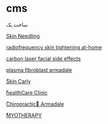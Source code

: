 # cms
ساخت یک


<a href="https://skincarely.com.au/skin-needling/">Skin Needling</a>

<a href="https://skincarely.com.au/radiofrequency-skin-tightening/">radiofrequency skin tightening at-home</a>

<a href="https://skincarely.com.au/laser-carbon-facial/">carbon laser facial side effects</a>

<a href="https://skincarely.com.au/plasma-fibroblast/">plasma fibroblast armadale</a>

<a href="https://skincarely.com.au/">ُSkin Carly</a>

<a href="https://www.somatichealthcare.com.au/">ُhealthCare Clinic</a>

<a href="https://www.somatichealthcare.com.au/portfolio/chiropractic/">ُChiropractic َArmadale</a>

<a href="https://www.somatichealthcare.com.au/portfolio/myotherapy/">ُMYOTHERAPY</a>
